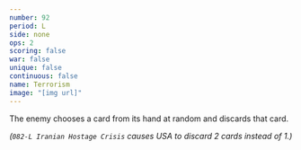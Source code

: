 ```yaml
---
number: 92
period: L
side: none
ops: 2
scoring: false
war: false
unique: false
continuous: false
name: Terrorism
image: "[img url]"
---
```

The enemy chooses a card from its hand at random and discards that card.

*(`082-L Iranian Hostage Crisis` causes USA to discard 2 cards instead of 1.)*
